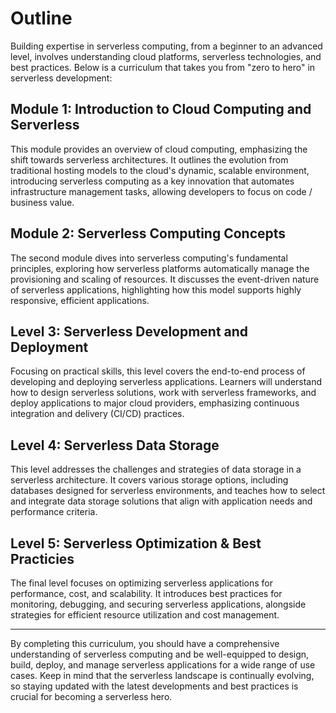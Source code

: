 # Outline

Building expertise in serverless computing, from a beginner to an advanced level, involves understanding cloud platforms, serverless technologies, and best practices. Below is a curriculum that takes you from "zero to hero" in serverless development:

## Module 1: Introduction to Cloud Computing and Serverless

This module provides an overview of cloud computing, emphasizing the shift towards serverless architectures. It outlines the evolution from traditional hosting models to the cloud's dynamic, scalable environment, introducing serverless computing as a key innovation that automates infrastructure management tasks, allowing developers to focus on code / business value.

## Module 2: Serverless Computing Concepts

The second module dives into serverless computing's fundamental principles, exploring how serverless platforms automatically manage the provisioning and scaling of resources. It discusses the event-driven nature of serverless applications, highlighting how this model supports highly responsive, efficient applications.

## Level 3: Serverless Development and Deployment

Focusing on practical skills, this level covers the end-to-end process of developing and deploying serverless applications. Learners will understand how to design serverless solutions, work with serverless frameworks, and deploy applications to major cloud providers, emphasizing continuous integration and delivery (CI/CD) practices.

## Level 4: Serverless Data Storage

This level addresses the challenges and strategies of data storage in a serverless architecture. It covers various storage options, including databases designed for serverless environments, and teaches how to select and integrate data storage solutions that align with application needs and performance criteria.

## Level 5: Serverless Optimization & Best Practicies

The final level focuses on optimizing serverless applications for performance, cost, and scalability. It introduces best practices for monitoring, debugging, and securing serverless applications, alongside strategies for efficient resource utilization and cost management.

---

By completing this curriculum, you should have a comprehensive understanding of serverless computing and be well-equipped to design, build, deploy, and manage serverless applications for a wide range of use cases. Keep in mind that the serverless landscape is continually evolving, so staying updated with the latest developments and best practices is crucial for becoming a serverless hero.
